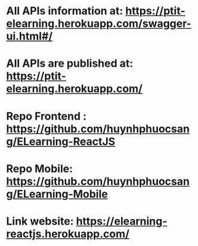 # All APIs information at: https://ptit-elearning.herokuapp.com/swagger-ui.html#/
# All APIs are published at: https://ptit-elearning.herokuapp.com/
# Repo Frontend : https://github.com/huynhphuocsang/ELearning-ReactJS
# Repo Mobile: https://github.com/huynhphuocsang/ELearning-Mobile
# Link website: https://elearning-reactjs.herokuapp.com/
